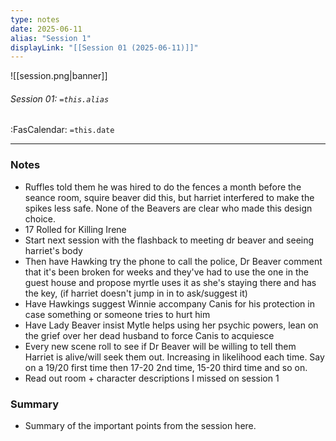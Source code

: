 ```yaml
---
type: notes
date: 2025-06-11
alias: "Session 1"
displayLink: "[[Session 01 (2025-06-11)]]"
---
```


![[session.png|banner]]
###### Session 01: `=this.alias`
<span class="sub2">:FasCalendar: `=this.date`</span>
___


### Notes
- Ruffles told them he was hired to do the fences a month before the seance room, squire beaver did this, but harriet interfered to make the spikes less safe. None of the Beavers are clear who made this design choice.
- 17 Rolled for Killing Irene
- Start next session with the flashback to meeting dr beaver and seeing harriet's body
- Then have Hawking try the phone to call the police, Dr Beaver comment that it's been broken for weeks and they've had to use the one in the guest house and propose myrtle uses it as she's staying there and has the key, (if harriet doesn't jump in in to ask/suggest it)
- Have Hawkings suggest Winnie accompany Canis for his protection in case something or someone tries to hurt him
- Have Lady Beaver insist Mytle helps using her psychic powers, lean on the grief over her dead husband to force Canis to acquiesce 
- Every new scene roll to see if Dr Beaver will be willing to tell them Harriet is alive/will seek them out. Increasing in likelihood each time. Say on a 19/20 first time then 17-20 2nd time, 15-20 third time and so on.
- Read out room + character descriptions I missed on session 1

### Summary
- Summary of the important points from the session here.


